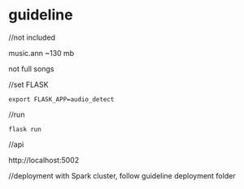 # guideline

//not included

music.ann  ~130 mb

not full songs

//set FLASK
```
export FLASK_APP=audio_detect
```
//run
```
flask run
```
//api

http://localhost:5002

//deployment with Spark cluster, follow guideline deployment folder